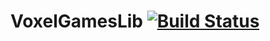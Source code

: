 # VoxelGamesLib [![Build Status](http://bender.minidigger.me:9090/job/VoxelGamesLib/badge/icon)](http://bender.minidigger.me:9090/job/VoxelGamesLib)
